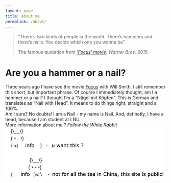 ```yaml
---
layout: page
title: About me
permalink: /about/
---
```


<blockquote>
    <p>“There’s two kinds of people in the world. There’s hammers and there’s nails. You decide which one you wanna be”.</p>
    <footer>
        The famous quotation from <cite><a href="https://www.imdb.com/title/tt2381941/quotes"><i>'Focus' movie</i></a>, Warner Bros, 2015</cite>.
    </footer>
</blockquote>

Are you a hammer or a nail?
===========================

Three years ago I have see the movie [Focus][focus-info] with Will Smith. I still remember this short, but important phrase. 
Of course I immediately thought, am I a hammer or a nail? I thought I’m a “Nägel mit Köpfen”. 
This is German and translates as “Nail with Head”. 
It means to do things right, straight and a 100%.   
Am I sure? No doubts! I am a Nail - my name is Nail. And, definetly, I have a head, because I am student at LNU.
<br>
More information about me ? <cite>Follow the White Rabbit</cite>
<br>
![You-want-this-bunny](/images/rabbit.jpg)

[focus-info]: https://www.warnerbros.com/focus

